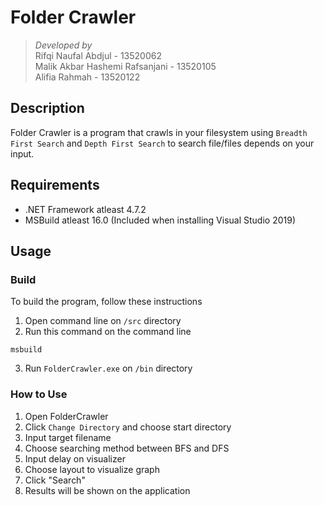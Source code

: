 # Folder Crawler

> _Developed by_  
> Rifqi Naufal Abdjul - 13520062  
> Malik Akbar Hashemi Rafsanjani - 13520105  
> Alifia Rahmah - 13520122

## Description

Folder Crawler is a program that crawls in your filesystem using `Breadth First Search` and `Depth First Search` to search file/files depends on your input.

## Requirements

- .NET Framework atleast 4.7.2
- MSBuild atleast 16.0 (Included when installing Visual Studio 2019)

## Usage

### Build

To build the program, follow these instructions

1. Open command line on `/src` directory
2. Run this command on the command line

```
msbuild
```

3. Run `FolderCrawler.exe` on `/bin` directory

### How to Use

1. Open FolderCrawler
2. Click `Change Directory` and choose start directory
3. Input target filename
4. Choose searching method between BFS and DFS
5. Input delay on visualizer
6. Choose layout to visualize graph
7. Click "Search"
8. Results will be shown on the application
